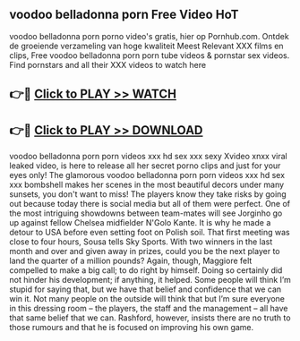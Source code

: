 ## voodoo belladonna porn Free Video HoT 

voodoo belladonna porn porno video's gratis, hier op Pornhub.com. Ontdek de groeiende verzameling van hoge kwaliteit Meest Relevant XXX films en clips,
Free voodoo belladonna porn porn tube videos & pornstar sex videos. Find pornstars and all their XXX videos to watch here


## 👉🔴 [Click to PLAY >> WATCH](http://us.freeplayer.one?title=voodoo_belladonna_porn&ref=16D)

## 👉🔴 [Click to PLAY >> DOWNLOAD](http://us.freeplayer.one?title=voodoo_belladonna_porn&ref=16D)


voodoo belladonna porn porn videos xxx hd sex xxx sexy Xvideo xnxx viral leaked video, is here to release all her secret porno clips and just for your eyes only! The glamorous voodoo belladonna porn porn videos xxx hd sex xxx bombshell makes her scenes in the most beautiful decors under many sunsets, you don't want to miss! The players know they take risks by going out because today there is social media but all of them were perfect. One of the most intriguing showdowns between team-mates will see Jorginho go up against fellow Chelsea midfielder N'Golo Kante. It is why he made a detour to USA before even setting foot on Polish soil. That first meeting was close to four hours, Sousa tells Sky Sports. With two winners in the last month and over and given away in prizes, could you be the next player to land the quarter of a million pounds? Again, though, Maggiore felt compelled to make a big call; to do right by himself. Doing so certainly did not hinder his development; if anything, it helped. Some people will think I’m stupid for saying that, but we have that belief and confidence that we can win it. Not many people on the outside will think that but I’m sure everyone in this dressing room – the players, the staff and the management – all have that same belief that we can. Rashford, however, insists there are no truth to those rumours and that he is focused on improving his own game.